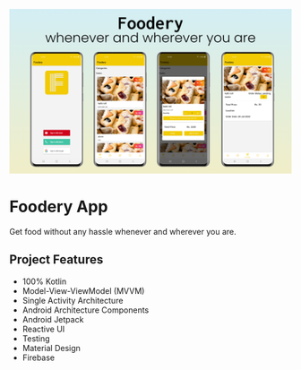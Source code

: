 ![foodery-ui](assets/mockup-foodery.png)

# Foodery App

Get food without any hassle whenever and wherever you are.

## Project Features

- 100% Kotlin
- Model-View-ViewModel (MVVM)
- Single Activity Architecture
- Android Architecture Components
- Android Jetpack
- Reactive UI
- Testing
- Material Design
- Firebase
